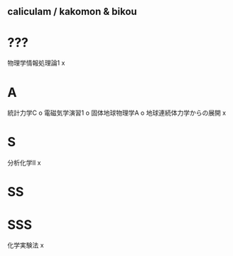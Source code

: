 caliculam / kakomon & bikou
---

# ???

物理学情報処理論1 x

# A

統計力学C o
電磁気学演習1 o
固体地球物理学A o
地球連続体力学からの展開 x

# S

分析化学II x


# SS


# SSS

化学実験法 x
